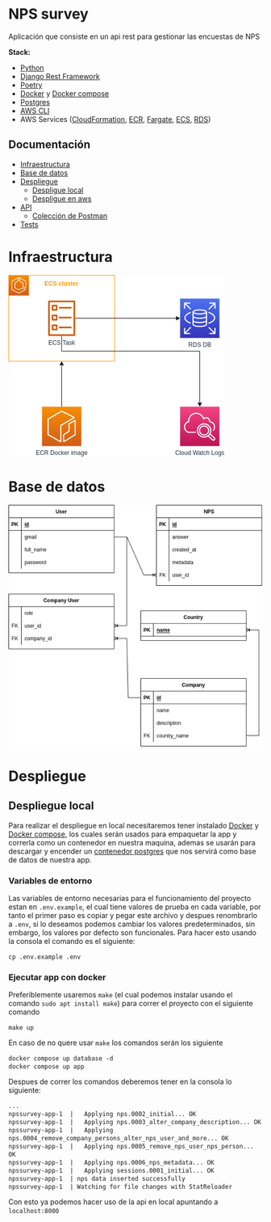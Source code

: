 


# NPS survey
Aplicación que consiste en un api rest para gestionar las encuestas de NPS 

**Stack:**
- [Python](https://www.python.org/)
- [Django Rest Framework](https://www.django-rest-framework.org/) 
- [Poetry](https://python-poetry.org/)
- [Docker](https://docs.docker.com/engine/) y [Docker compose](https://docs.docker.com/compose/)
- [Postgres](https://www.postgresql.org/)
- [AWS CLI](https://aws.amazon.com/es/cli/)
- AWS Services ([CloudFormation](https://aws.amazon.com/es/cloudformation/), [ECR](https://aws.amazon.com/es/ecr/), [Fargate](https://aws.amazon.com/es/fargate/), [ECS](https://aws.amazon.com/es/ecs/), [RDS](https://aws.amazon.com/es/rds/))

## Documentación

- [Infraestructura](#infraestructura)
- [Base de datos](#base-de-datos)
- [Despliegue](#despliegue)
	- [Despligue local](#despliegue-local)
	- [Despligue en aws](#despliegue-en-aws)
- [API](#api)
	- [Colección de Postman](#colección-de-postman)
- [Tests](#tests)


# Infraestructura 
<img src='https://github.com/CrissAlvarezH/nps-survey/blob/main/docs/imgs/infra-aws.png'/>


# Base de datos

<img src='https://github.com/CrissAlvarezH/nps-survey/blob/main/docs/imgs/db-diagram.png'/>

# Despliegue

## Despliegue local
Para realizar el despliegue en local necesitaremos tener instalado [Docker](https://docs.docker.com/engine/) y [Docker compose](https://docs.docker.com/compose/), los cuales serán usados para empaquetar la app y correrla como un contenedor en nuestra maquina, ademas se usarán para descargar y encender un [contenedor postgres](https://hub.docker.com/_/postgres) que nos servirá como base de datos de nuestra app.

### Variables de entorno
Las variables de entorno necesarias para el funcionamiento del proyecto estan en `.env.example`, el cual tiene valores de prueba en cada variable, por tanto el primer paso es copiar y pegar este archivo y despues renombrarlo a `.env`, si lo deseamos podemos cambiar los valores predeterminados, sin embargo, los valores por defecto son funcionales.
Para hacer esto usando la consola el comando es el siguiente:
```
cp .env.example .env
```

### Ejecutar app con docker

Preferiblemente usaremos `make` (el cual podemos instalar usando el comando `sudo apt install make`) para correr el proyecto con el siguiente comando

```
make up
```
En caso de no quere usar `make` los comandos serán los siguiente

```
docker compose up database -d
docker compose up app
```

Despues de correr los comandos deberemos tener en la consola lo siguiente:

```
...
npssurvey-app-1  |   Applying nps.0002_initial... OK
npssurvey-app-1  |   Applying nps.0003_alter_company_description... OK
npssurvey-app-1  |   Applying nps.0004_remove_company_persons_alter_nps_user_and_more... OK
npssurvey-app-1  |   Applying nps.0005_remove_nps_user_nps_person... OK
npssurvey-app-1  |   Applying nps.0006_nps_metadata... OK
npssurvey-app-1  |   Applying sessions.0001_initial... OK
npssurvey-app-1  | nps data inserted successfully
npssurvey-app-1  | Watching for file changes with StatReloader
```

Con esto ya podemos hacer uso de la api en local apuntando a `localhost:8000`
